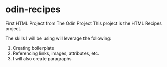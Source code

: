 # odin-recipes
First HTML Project from The Odin Project
This project is the HTML Recipes project. 

The skills I will be using will leverage the following:
1. Creating boilerplate
2. Referencing links, images, attributes, etc.
3. I will also create paragraphs
